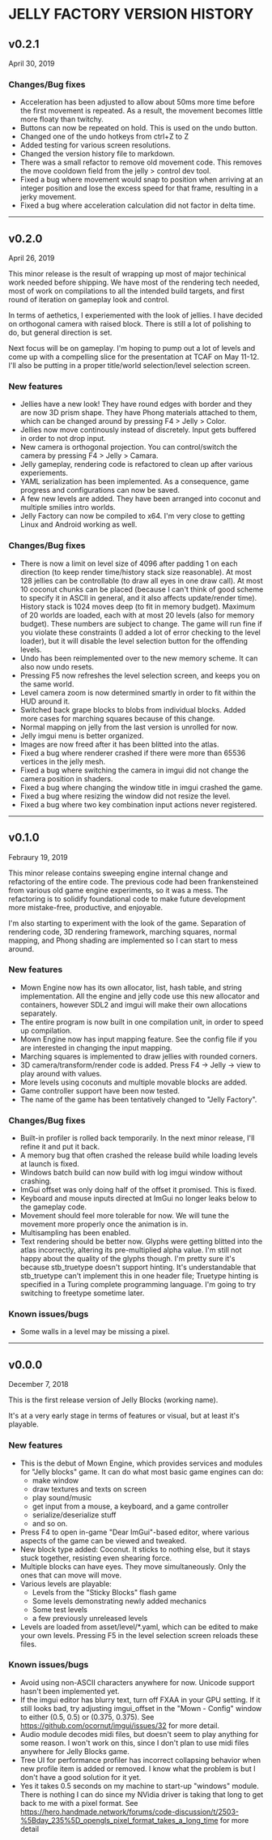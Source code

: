# JELLY FACTORY VERSION HISTORY

## v0.2.1
April 30, 2019

### Changes/Bug fixes
* Acceleration has been adjusted to allow about 50ms more time before the first movement is repeated. As a result, the movement becomes little more floaty than twitchy.
* Buttons can now be repeated on hold. This is used on the undo button.
* Changed one of the undo hotkeys from ctrl+Z to Z
* Added testing for various screen resolutions.
* Changed the version history file to markdown.
* There was a small refactor to remove old movement code. This removes the move cooldown field from the jelly > control dev tool.
* Fixed a bug where movement would snap to position when arriving at an integer position and lose the excess speed for that frame, resulting in a jerky movement.
* Fixed a bug where acceleration calculation did not factor in delta time.

---------

## v0.2.0
April 26, 2019

This minor release is the result of wrapping up most of major techinical work needed before shipping. We have most of the rendering tech needed, most of work on compilations to all the intended build targets, and first round of iteration on gameplay look and control.

In terms of aethetics, I experiemented with the look of jellies. I have decided on orthogonal camera with raised block. There is still a lot of polishing to do, but general direction is set.

Next focus will be on gameplay. I'm hoping to pump out a lot of levels and come up with a compelling slice for the presentation at TCAF on May 11-12. I'll also be putting in a proper title/world selection/level selection screen.

### New features

* Jellies have a new look! They have round edges with border and they are now 3D prism shape. They have Phong materials attached to them, which can be changed around by pressing F4 > Jelly > Color.
* Jellies now move continously instead of discretely. Input gets buffered in order to not drop input.
* New camera is orthogonal projection. You can control/switch the camera by pressing F4 > Jelly > Camara.
* Jelly gameplay, rendering code is refactored to clean up after various experiements.
* YAML serialization has been implemented. As a consequence, game progress and configurations can now be saved.
* A few new levels are added. They have been arranged into coconut and multiple smilies intro worlds.
* Jelly Factory can now be compiled to x64. I'm very close to getting Linux and Android working as well.
    
### Changes/Bug fixes
* There is now a limit on level size of 4096 after padding 1 on each direction (to keep render time/history stack size reasonable). At most 128 jellies can be controllable (to draw all eyes in one draw call). At most 10 coconut chunks can be placed (because I can't think of good scheme to specify it in ASCII in general, and it also affects update/render time). History stack is 1024 moves deep (to fit in memory budget). Maximum of 20 worlds are loaded, each with at most 20 levels (also for memory budget). These numbers are subject to change. The game will run fine if you violate these constraints (I added a lot of error checking to the level loader), but it will disable the level selection button for the offending levels.
* Undo has been reimplemented over to the new memory scheme. It can also now undo resets.
* Pressing F5 now refreshes the level selection screen, and keeps you on the same world.
* Level camera zoom is now determined smartly in order to fit within the HUD around it.
* Switched back grape blocks to blobs from individual blocks. Added more cases for marching squares because of this change.
* Normal mapping on jelly from the last version is unrolled for now.
* Jelly imgui menu is better organized.
* Images are now freed after it has been blitted into the atlas.
* Fixed a bug where renderer crashed if there were more than 65536 vertices in the jelly mesh.
* Fixed a bug where switching the camera in imgui did not change the camera position in shaders.
* Fixed a bug where changing the window title in imgui crashed the game.
* Fixed a bug where resizing the window did not resize the level.
* Fixed a bug where two key combination input actions never registered.

---------

## v0.1.0
Febraury 19, 2019

This minor release contains sweeping engine internal change and refactoring of the entire code. The previous code had been frankensteined from various old game engine experiments, so it was a mess. The refactoring is to solidify foundational code to make future development more mistake-free, productive, and enjoyable.

I'm also starting to experiment with the look of the game. Separation of rendering code, 3D rendering framework, marching squares, normal mapping, and Phong shading are implemented so I can start to mess around.

### New features
* Mown Engine now has its own allocator, list, hash table, and string implementation. All the engine and jelly code use this new allocator and containers, however SDL2 and imgui will make their own allocations separately.
* The entire program is now built in one compilation unit, in order to speed up compilation.
* Mown Engine now has input mapping feature. See the config file if you are interested in changing the input mapping.
* Marching squares is implemented to draw jellies with rounded corners.
* 3D camera/transform/render code is added. Press F4 -> Jelly -> view to play around with values.
* More levels using coconuts and multiple movable blocks are added.
* Game controller support have been now tested.
* The name of the game has been tentatively changed to "Jelly Factory".
    
### Changes/Bug fixes
* Built-in profiler is rolled back temporarily. In the next minor release, I'll refine it and put it back.
* A memory bug that often crashed the release build while loading levels at launch is fixed.
* Windows batch build can now build with log imgui window without crashing.
* ImGui offset was only doing half of the offset it promised. This is fixed.
* Keyboard and mouse inputs directed at ImGui no longer leaks below to the gameplay code.
* Movement should feel more tolerable for now. We will tune the movement more properly once the animation is in.
* Multisampling has been enabled.
* Text rendering should be better now. Glyphs were getting blitted into the atlas incorrectly, altering its pre-multiplied alpha value. I'm still not happy about the quality of the glyphs though. I'm pretty sure it's because stb_truetype doesn't support hinting. It's understandable that stb_truetype can't implement this in one header file; Truetype hinting is specified in a Turing complete programming language. I'm going to try switching to freetype sometime later.
    
### Known issues/bugs
* Some walls in a level may be missing a pixel.

---------

## v0.0.0
December 7, 2018

This is the first release version of Jelly Blocks (working name).

It's at a very early stage in terms of features or visual, but at least it's playable.

### New features
* This is the debut of Mown Engine, which provides services and modules for "Jelly blocks" game. It can do what most basic game engines can do:
    - make window
    - draw textures and texts on screen
    - play sound/music
    - get input from a mouse, a keyboard, and a game controller
    - serialize/deserialize stuff
    - and so on.
* Press F4 to open in-game "Dear ImGui"-based editor, where various aspects of the game can be viewed and tweaked.
* New block type added: Coconut. It sticks to nothing else, but it stays stuck together, resisting even shearing force.
* Multiple blocks can have eyes. They move simultaneously. Only the ones that can move will move.
* Various levels are playable:
    - Levels from the "Sticky Blocks" flash game
    - Some levels demonstrating newly added mechanics
    - Some test levels
    - a few previously unreleased levels
* Levels are loaded from asset/level/*.yaml, which can be edited to make your own levels. Pressing F5 in the level selection screen reloads these files.

### Known issues/bugs
* Avoid using non-ASCII characters anywhere for now. Unicode support hasn't been implemented yet.
* If the imgui editor has blurry text, turn off FXAA in your GPU setting. If it still looks bad, try adjusting imgui_offset in the "Mown - Config" window to either (0.5, 0.5) or (0.375, 0.375). See https://github.com/ocornut/imgui/issues/32 for more detail.
* Audio module decodes midi files, but doesn't seem to play anything for some reason. I won't work on this, since I don't plan to use midi files anywhere for Jelly Blocks game.
* Tree UI for performance profiler has incorrect collapsing behavior when new profile item is added or removed. I know what the problem is but I don't have a good solution for it yet.
* Yes it takes 0.5 seconds on my machine to start-up "windows" module. There is nothing I can do since my NVidia driver is taking that long to get back to me with a pixel format. See https://hero.handmade.network/forums/code-discussion/t/2503-%5Bday_235%5D_opengls_pixel_format_takes_a_long_time for more detail
